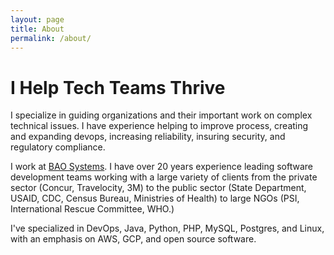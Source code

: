 ```yaml
---
layout: page
title: About
permalink: /about/
---
```


# I Help Tech Teams Thrive

I specialize in guiding organizations and their important work on complex technical issues. I have experience helping to improve process, creating and expanding devops, increasing reliability, insuring security, and regulatory compliance. 

I work at [BAO Systems](https://baosystems.com). I have over 20 years experience leading software development teams working with a large variety of clients from the private sector (Concur, Travelocity, 3M) to the public sector (State Department, USAID, CDC, Census Bureau, Ministries of Health) to large NGOs (PSI, International Rescue Committee, WHO.)

I've specialized in DevOps, Java, Python, PHP, MySQL, Postgres, and Linux, with an emphasis on AWS, GCP, and open source software. 
